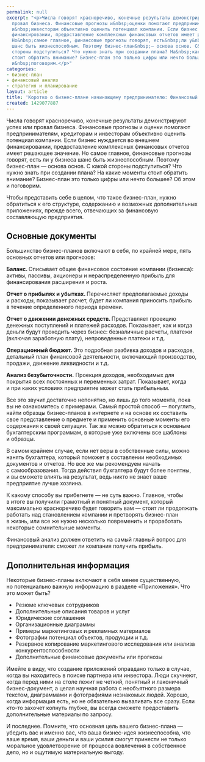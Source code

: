 ```yaml
---
permalink: null
excerpt: "<p>Числа говорят красноречиво, конечные результаты демонстрируют успех или
  провал бизнеса. Финансовые прогнозы и&nbsp;оценки помогают предпринимателям, кредиторам
  и&nbsp;инвесторам объективно оценить потенциал компании. Если бизнес нуждается во&nbsp;внешнем
  финансировании, предоставление комплексных финансовых отчетов имеет решающее значение.
  Но&nbsp;самое главное, финансовые прогнозы говорят, есть&nbsp;ли у&nbsp;бизнеса
  шанс быть жизнеспособным. Поэтому бизнес-план&nbsp;— основа основ. С&nbsp;какой
  стороны подступиться? Что нужно знать при создании плана? На&nbsp;какие моменты
  стоит обратить внимание? Бизнес-план это только цифры или нечто большее? Об&nbsp;этом
  и&nbsp;поговорим.</p>"
categories:
- бизнес-план
- финансовый анализ
- стратегия и планирование
layout: article
title: 'Коротко о бизнес-плане начинающему предпринимателю: Финансовый анализ'
created: 1429077887
---
```

<p>Числа говорят красноречиво, конечные результаты демонстрируют успех или провал бизнеса. Финансовые прогнозы и&nbsp;оценки помогают предпринимателям, кредиторам и&nbsp;инвесторам объективно оценить потенциал компании. Если бизнес нуждается во&nbsp;внешнем финансировании, предоставление комплексных финансовых отчетов имеет решающее значение. Но&nbsp;самое главное, финансовые прогнозы говорят, есть&nbsp;ли у&nbsp;бизнеса шанс быть жизнеспособным. Поэтому бизнес-план&nbsp;— основа основ. С&nbsp;какой стороны подступиться? Что нужно знать при создании плана? На&nbsp;какие моменты стоит обратить внимание? Бизнес-план это только цифры или нечто большее? Об&nbsp;этом и&nbsp;поговорим.</p>
<p>Чтобы представить себе в&nbsp;целом, что такое бизнес-план, нужно обратиться к&nbsp;его структуре, содержанию и&nbsp;возможных дополнительных приложениях, прежде всего, отвечающих за&nbsp;финансовую составляющую предприятия. </p>
<h2>Основные документы</h2>
<p>Большинство бизнес-планов включают в&nbsp;себя, по&nbsp;крайней мере, пять основных отчетов или прогнозов:</p>
<p><strong>Баланс. </strong>Описывает общее финансовое состояние компании (бизнеса): активы, пассивы, акционеры и&nbsp;нераспределенную прибыль для финансирования расширения и&nbsp;роста. </p>
<p><strong>Отчет о&nbsp;прибылях и&nbsp;убытках. </strong>Перечисляет предполагаемые доходы и&nbsp;расходы, показывает расчет, будет&nbsp;ли компания приносить прибыль в&nbsp;течение определенного периода времени.</p>
<p><strong>Отчет о&nbsp;движении денежных средств. </strong>Представляет проекцию денежных поступлений и&nbsp;платежей расходов. Показывает, как и&nbsp;когда деньги будут проходить через бизнес: безналичные расчеты, платежи (включая заработную плату), непроведенные платежи и&nbsp;т.д.</p>
<p><strong>Операционный бюджет. </strong>Это подробная разбивка доходов и&nbsp;расходов, детальный план финансовой деятельности, включающий производство, продажи, движение ликвидности и&nbsp;т.д.</p>
<p><strong>Анализ безубыточности.</strong> Проекция доходов, необходимых для покрытия всех постоянных и&nbsp;переменных затрат. Показывает, когда и&nbsp;при каких условиях предприятие может стать прибыльным. </p>
<p>Все это звучит достаточно непонятно, но&nbsp;лишь до&nbsp;того момента, пока вы&nbsp;не&nbsp;ознакомитесь с&nbsp;примерами. Самый простой способ&nbsp;— погуглить, найти образцы бизнес-планов в&nbsp;интернете и&nbsp;на&nbsp;основе их&nbsp;составить свое представление о&nbsp;предмете и&nbsp;применить основные моменты его содержания к&nbsp;своей ситуации. Так&nbsp;же можно обратиться к&nbsp;основным бухгалтерским программам, в&nbsp;которые уже включены все шаблоны и&nbsp;образцы. </p>
<p>В&nbsp;самом крайнем случае, если нет веры в&nbsp;собственные силы, можно нанять бухгалтера, который поможет в&nbsp;составлении необходимых документов и&nbsp;отчетов. Но&nbsp;все&nbsp;же мы&nbsp;рекомендуем начать с&nbsp;самообразования. Тогда действия бухгалтера будут более понятны, и&nbsp;вы&nbsp;сможете влиять на&nbsp;результат, ведь никто не&nbsp;знает ваше предприятие лучше хозяина.</p>
<p>К&nbsp;какому способу вы&nbsp;прибегнете&nbsp;— не&nbsp;суть важно. Главное, чтобы в&nbsp;итоге вы&nbsp;получили грамотный и&nbsp;понятный документ, который максимально красноречиво будет говорить вам&nbsp;— стоит&nbsp;ли продолжать работать над становлением компании и&nbsp;претворять бизнес-план в&nbsp;жизнь, или все&nbsp;же нужно несколько повременить и&nbsp;проработать некоторые сомнительные моменты. </p>
<p>Финансовый анализ должен ответить на&nbsp;самый главный вопрос для предпринимателя: сможет&nbsp;ли компания получить прибыль.</p>
<h2>Дополнительная информация</h2>
<p>Некоторые бизнес-планы включают в&nbsp;себя менее существенную, но&nbsp;потенциально важную информацию в&nbsp;разделе «Приложения». Что это может быть?</p>
<ul>
	<li><span>Резюме ключевых сотрудников</span></li>
	<li><span>Дополнительные описания товаров и</span>&nbsp;<span>услуг</span></li>
	<li><span>Юридические соглашения</span></li>
	<li><span>Организационные диаграммы</span></li>
	<li><span>Примеры маркетинговых и</span>&nbsp;<span>рекла</span><span>мных материалов</span></li>
	<li><span>Фотографии потенциал объектов, продукции и</span>&nbsp;<span>т.д.</span></li>
	<li><span>Резервное копирование маркетингового исследования или анализа конкурентоспособности</span></li>
	<li><span>Дополнительные финансовые документы или прогнозы</span></li>
</ul>
<p>Имейте в&nbsp;виду, что создание приложений оправдано только в&nbsp;случае, когда вы&nbsp;находитесь в&nbsp;поиске партнера или инвестора. Люди скучнеют, когда перед ними на&nbsp;столе лежит не&nbsp;четкий, понятный и&nbsp;лаконичный бизнес-документ, а&nbsp;целая научная работа с&nbsp;необъятного размера текстом, диаграммами и&nbsp;фотографиями незнакомых людей. Хорошо, когда информация есть, но&nbsp;не&nbsp;обязательно вываливать все сразу. Если кто-то захочет копнуть глубже, вы&nbsp;всегда сможете предоставить дополнительные материалы по&nbsp;запросу. </p>
<p>И&nbsp;последнее. Помните, что основная цель вашего бизнес-плана&nbsp;— убедить вас и&nbsp;именно вас, что ваша бизнес-идея жизнеспособна, что ваше время, ваши деньги и&nbsp;ваши усилия смогут принести не&nbsp;только моральное удовлетворение от&nbsp;процесса вовлечения в&nbsp;собственное дело, но&nbsp;и&nbsp;ощутимую материальную выгоду.</p>
